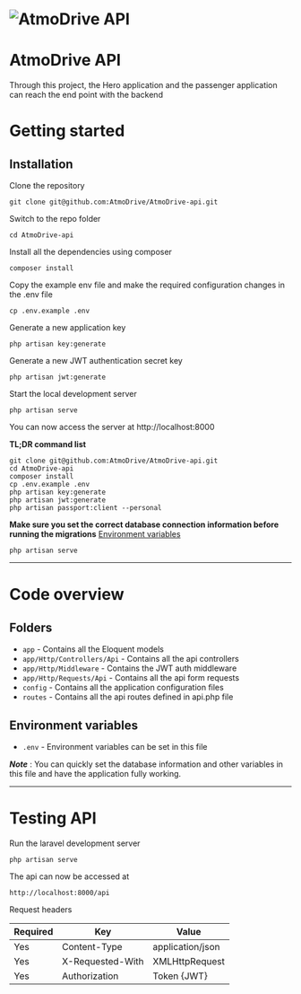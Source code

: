 # ![AtmoDrive API](public/logo__.png)

# AtmoDrive API
Through this project, the Hero application and the passenger application can reach the end point with the backend

# Getting started

## Installation

Clone the repository

    git clone git@github.com:AtmoDrive/AtmoDrive-api.git

Switch to the repo folder

    cd AtmoDrive-api

Install all the dependencies using composer

    composer install

Copy the example env file and make the required configuration changes in the .env file

    cp .env.example .env

Generate a new application key

    php artisan key:generate

Generate a new JWT authentication secret key

    php artisan jwt:generate

Start the local development server

    php artisan serve

You can now access the server at http://localhost:8000

**TL;DR command list**

    git clone git@github.com:AtmoDrive/AtmoDrive-api.git
    cd AtmoDrive-api
    composer install
    cp .env.example .env
    php artisan key:generate
    php artisan jwt:generate 
    php artisan passport:client --personal

**Make sure you set the correct database connection information before running the migrations** [Environment variables](#environment-variables)

    php artisan serve


----------

# Code overview

## Folders

- `app` - Contains all the Eloquent models
- `app/Http/Controllers/Api` - Contains all the api controllers
- `app/Http/Middleware` - Contains the JWT auth middleware
- `app/Http/Requests/Api` - Contains all the api form requests
- `config` - Contains all the application configuration files
- `routes` - Contains all the api routes defined in api.php file

## Environment variables

- `.env` - Environment variables can be set in this file

***Note*** : You can quickly set the database information and other variables in this file and have the application fully working.

----------

# Testing API

Run the laravel development server

    php artisan serve

The api can now be accessed at

    http://localhost:8000/api

Request headers

| **Required** 	| **Key**              	| **Value**            	|
|----------	|------------------	|------------------	|
| Yes      	| Content-Type     	| application/json 	|
| Yes      	| X-Requested-With 	| XMLHttpRequest   	|
| Yes 	| Authorization    	| Token {JWT}      	|
